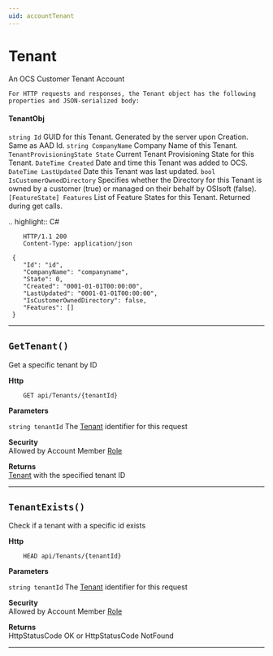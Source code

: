 ```yaml
---
uid: accountTenant
---
```


Tenant
=======================================================

An OCS Customer Tenant Account

	For HTTP requests and responses, the Tenant object has the following properties and JSON-serialized body: 

#### TenantObj 

``string Id``
	GUID for this Tenant. Generated by the server upon Creation. Same as AAD Id.
``string CompanyName``
	Company Name of this Tenant.
``TenantProvisioningState State``
	Current Tenant Provisioning State for this Tenant.
``DateTime Created``
	Date and time this Tenant was added to OCS.
``DateTime LastUpdated``
	Date this Tenant was last updated.
``bool IsCustomerOwnedDirectory``
	Specifies whether the Directory for this Tenant is owned by a customer (true) or managed on their behalf by OSIsoft (false).
``[FeatureState] Features``
	List of Feature States for this Tenant. Returned during get calls.

.. highlight:: C#

    	HTTP/1.1 200
    	Content-Type: application/json

     {
    	"Id": "id",
    	"CompanyName": "companyname",
    	"State": 0,
    	"Created": "0001-01-01T00:00:00",
    	"LastUpdated": "0001-01-01T00:00:00",
    	"IsCustomerOwnedDirectory": false,
    	"Features": []
     }

**********************

``GetTenant()``
--------------------------------------------------------------------

Get a specific tenant by ID

**Http**

    	GET api/Tenants/{tenantId}

**Parameters**

``string tenantId``
	The [Tenant](#tenantobj) identifier for this request

**Security**  
Allowed by Account Member [Role](xref:accountRole#roleobj)

**Returns**  
[Tenant](#tenantobj) with the specified tenant ID

**********************

``TenantExists()``
--------------------------------------------------------------------

Check if a tenant with a specific id exists

**Http**

    	HEAD api/Tenants/{tenantId}

**Parameters**

``string tenantId``
	The [Tenant](#tenantobj) identifier for this request

**Security**  
Allowed by Account Member [Role](xref:accountRole#roleobj)

**Returns**  
HttpStatusCode OK or HttpStatusCode NotFound

**********************
